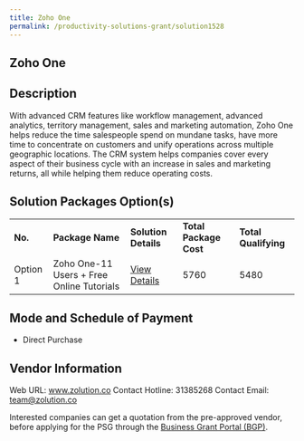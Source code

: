 ```yaml
---
title: Zoho One
permalink: /productivity-solutions-grant/solution1528
---
```


## Zoho One

## Description

With advanced CRM features like workflow management, advanced analytics, territory management, sales and marketing automation, Zoho One helps reduce the time salespeople spend on mundane tasks, have more time to concentrate on customers and unify operations across multiple geographic locations. The CRM system helps companies cover every aspect of their business cycle with an increase in sales and marketing returns, all while helping them reduce operating costs.

## Solution Packages Option(s)

<table>
<tr>
<td><b>No.</b></td>
<td><b>Package Name</b></td>
<td><b>Solution Details</b></td>
<td><b>Total Package Cost</b></td>
<td><b>Total Qualifying</b></td>
</tr>
<tr>
<td>Option 1</td>
<td>Zoho One-11 Users + Free Online Tutorials</td>
<td><a href='https://www.gobusiness.gov.sg/images/psg/Desensitised_Zolution_Annex_3_CR_wef_22_July_2021_Part_3.pdf'>View Details</a></td>
<td>5760</td>
<td>5480</td>
</tr>
</table>

## Mode and Schedule of Payment

 - Direct Purchase

## Vendor Information

 Web URL: www.zolution.co 
Contact Hotline: 31385268 
Contact Email: team@zolution.co 


Interested companies can get a quotation from the pre-approved vendor, before applying for the PSG through the <a href='https://www.businessgrants.gov.sg/'>Business Grant Portal (BGP)</a>.
